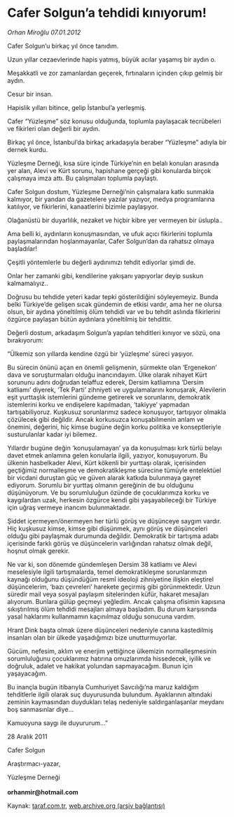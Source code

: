 # Cafer Solgun’a tehdidi kınıyorum!

*Orhan Miroğlu 07.01.2012*

<div class="yazi"><p>Cafer Solgun’u birkaç yıl önce tanıdım. </p>
<p>Uzun yıllar cezaevlerinde hapis yatmış, büyük acılar yaşamış bir aydın o.</p>
<p>Meşakkatli ve zor zamanlardan geçerek, fırtınaların içinden çıkıp gelmiş bir aydın. </p>
<p>Cesur bir insan. </p>
<p>Hapislik yılları bitince, gelip İstanbul’a yerleşmiş.</p>
<p>Cafer “Yüzleşme” söz konusu olduğunda, toplumla paylaşacak tecrübeleri ve fikirleri olan değerli bir aydın.</p>
<p>Birkaç yıl önce, İstanbul’da birkaç arkadaşıyla beraber “Yüzleşme” adıyla bir dernek kurdu. </p>
<p>Yüzleşme Derneği, kısa süre içinde Türkiye’nin en belalı konuları arasında yer alan, Alevi ve Kürt sorunu, hapishane gerçeği gibi konularda birçok çalışmaya imza attı. Bu çalışmaları toplumla paylaştı.</p>
<p>Cafer Solgun dostum, Yüzleşme Derneği’nin çalışmalara katkı sunmakla kalmıyor, bir yandan da gazetelere yazılar yazıyor, medya programlarına katılıyor, ve fikirlerini, kanaatlerini bizimle paylaşıyor.</p>
<p>Olağanüstü bir duyarlılık, nezaket ve hiçbir kibre yer vermeyen bir üslupla..</p>
<p>Ama belli ki, aydınların konuşmasından, ve ufuk açıcı fikirlerini toplumla paylaşmalarından hoşlanmayanlar, Cafer Solgun’dan da rahatsız olmaya başladılar!</p>
<p>Çeşitli yöntemlerle bu değerli aydınımızı tehdit ediyorlar şimdi de.</p>
<p>Onlar her zamanki gibi, kendilerine yakışanı yapıyorlar deyip suskun kalmamalıyız.. </p>
<p>Doğrusu bu tehdide yeteri kadar tepki gösterildiğini söyleyemeyiz. Bunda belki Türkiye’de gelişen sıcak gündemin de etkisi vardır, ama her ne olursa olsun, bir aydına yöneltilmiş ölüm tehdidi var ve bu tehdit aslında fikirlerini özgürce paylaşan bütün aydınlara yöneltilmiş bir tehdittir.</p>
<p>Değerli dostum, arkadaşım Solgun’a yapılan tehditleri kınıyor ve sözü, ona bırakıyorum:</p>
<p>“Ülkemiz son yıllarda kendine özgü bir ‘yüzleşme’ süreci yaşıyor.</p>
<p>Bu sürecin önünü açan en önemli gelişmenin, sürmekte olan ‘Ergenekon’ dava ve soruşturmaları olduğu inancındayım. Ülke olarak nihayet Kürt sorununu adını doğrudan telaffuz ederek, Dersim katliamına ‘Dersim katliamı’ diyerek, ‘Tek Parti’ zihniyeti ve uygulamalarını konuşarak, Alevilerin eşit yurttaşlık istemlerini gündeme getirerek ve sorunlarını, demokratik istemlerini korku ve endişelere kapılmadan, ‘takiyye’ yapmadan tartışabiliyoruz. Kuşkusuz sorunlarımız sadece konuşuyor, tartışıyor olmakla çözülecek gibi değildir. Ancak korkusuzca konuşabilmenin anlam ve önemini, değerini, hiç kimse bugüne değin korku politika ve konseptleriyle susturulanlar kadar iyi bilemez. </p>
<p>Yıllardır bugüne değin ‘konuşulamayan’ ya da konuşulması kırk türlü belayı davet etmek anlamına gelen konularla ilgili, yazıyor, konuşuyorum. Bu ülkenin hasbelkader Alevi, Kürt kökenli bir yurttaşı olarak, içerisinden geçtiğimiz normalleşme ve demokratikleşme sürecine tümüyle entelektüel bir vicdani duruştan güç ve güven alarak katkıda bulunmaya gayret ediyorum. Sorumlu bir yurttaş olmanın gereğinin de bu olduğunu düşünüyorum. Ve bu sorumluluğun özünde de çocuklarımıza korku ve kaygılardan uzak, herkesin özgürce kendi gibi yaşayabileceği bir Türkiye için uğraş vermeye inancım bulunmaktadır. </p>
<p>Şiddet içermeyen/önermeyen her türlü görüş ve düşünceye saygım vardır. Hiç kuşkusuz kimse, kimse gibi düşünmek, aynı görüş ve düşünceleri olduğu gibi paylaşmak durumunda değildir. Demokratik bir tartışma adabı içerisinde farklı görüş ve düşüncelerin varlığından rahatsız olmak değil, hoşnut olmak gerekir. </p>
<p>Ne var ki, son dönemde gündemleşen Dersim 38 katliamı ve Alevi meselesiyle ilgili tartışmalarda, temel demokratikleşme sorunlarımızın kaynağı olduğunu düşündüğüm resmî ideoloji zihniyetine ilişkin eleştirel düşüncelerim, ‘bazı çevreleri’ harekete geçirmiş gibi görünmektedir. Uzun süredir mail veya sosyal paylaşım sitelerinden küfür, hakaret mesajları alıyorum. Bunlara gülüp geçmeyi yeğledim. Ancak çalışma ofisimin kapısına sıkıştırılmış ölüm tehdidi mesajları almaya başladım. Bu durum karşısında yasal haklarımı kullanmamın kaçınılmaz olduğu sonucuna vardım.</p>
<p>Hrant Dink başta olmak üzere düşünceleri nedeniyle canına kastedilmiş insanları olan bir ülkede yaşadığımızı bize unutturmuyorlar. </p>
<p>Gücüm, nefesim, aklım ve enerjim yettiğince ülkemizin normalleşmesinin sorumluluğunu çocuklarımız hatırına omuzlarımda hissedecek, iyilik ve doğruluk, adalet ve hakikat yolundan sapmayacağım. Bunun için yaşayacağım. </p>
<p>Bu inançla bugün itibarıyla Cumhuriyet Savcılığı’na maruz kaldığım tehditlerle ilgili olarak suç duyurusunda bulundum. Ayaklarının altındaki zeminin kaymasından duydukları telaş nedeniyle saldırganlaşanlar meydanı boş sanmasınlar diye... </p>
<p>Kamuoyuna saygı ile duyururum...”</p>
<p>28 Aralık 2011 </p>
<p>Cafer Solgun</p>
<p>Araştırmacı-yazar,</p>
<p>Yüzleşme Derneği<br/><br/><b>orhanmir@hotmail.com</b></p>
</div>

Kaynak: [taraf.com.tr](http://www.taraf.com.tr/orhan-miroglu/makale-cafer-solgun-a-tehdidi-kiniyorum.htm), [web.archive.org (arşiv bağlantısı)](http://web.archive.org/web/20130721142104/http://www.taraf.com.tr/orhan-miroglu/makale-cafer-solgun-a-tehdidi-kiniyorum.htm)

